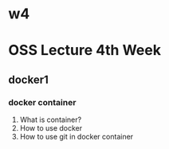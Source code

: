 # w4
# OSS Lecture 4th Week
## docker1
### docker container

1. What is container?
2. How to use docker
3. How to use git in docker container

